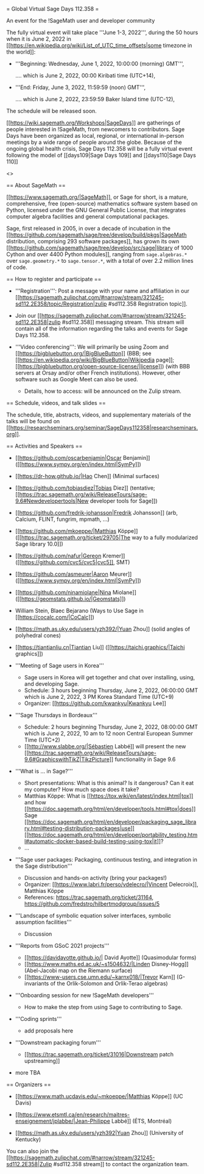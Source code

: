 = Global Virtual Sage Days 112.358 =

An event for the !SageMath user and developer community

The fully virtual event will take place '''June 1-3, 2022''', during the 50 hours when it is June 2, 2022 in [[https://en.wikipedia.org/wiki/List_of_UTC_time_offsets|some timezone in the world]]: 

 * '''Beginning: Wednesday, June 1, 2022, 10:00:00 (morning) GMT''',

   .... which is June 2, 2022, 00:00 Kiribati time (UTC+14),

 * '''End: Friday, June 3, 2022, 11:59:59 (noon) GMT''', 

   .... which is June 2, 2022, 23:59:59 Baker Island time (UTC-12),

The schedule will be released soon.

[[https://wiki.sagemath.org/Workshops|SageDays]] are gatherings of people interested in !SageMath, from newcomers to contributors. Sage Days have been organized as local, regional, or international in-person meetings by a wide range of people around the globe.  Because of the ongoing global health crisis, Sage Days 112.358 will be a fully virtual event following the model of [[days109|Sage Days 109]] and [[days110|Sage Days 110]]

<<TableOfContents>>

== About SageMath ==

[[https://www.sagemath.org/|SageMath]], or Sage for short, is a mature, comprehensive, free (open-source) mathematics software system based on Python, licensed under the GNU General Public License, that integrates computer algebra facilities and general computational packages. 

Sage, first released in 2005, in over a decade of incubation in the  [[https://github.com/sagemath/sage/tree/develop/build/pkgs|SageMath distribution, comprising 293 software packages]], has grown its own [[https://github.com/sagemath/sage/tree/develop/src/sage|library of 1000 Cython and over 4400 Python modules]], ranging from `sage.algebras.*` over `sage.geometry.*` to `sage.tensor.*`, with a total of over 2.2 million lines of code.  

== How to register and participate ==

 * '''Registration''': Post a message with your name and affiliation in our [[https://sagemath.zulipchat.com/#narrow/stream/321245-sd112.2E358/topic/Registration|zulip #sd112.358 Registration topic]].

 * Join our [[https://sagemath.zulipchat.com/#narrow/stream/321245-sd112.2E358|zulip #sd112.358]] messaging stream. This stream will contain all of the information regarding the talks and events for Sage Days 112.358.

 * '''Video conferencing''': We will primarily be using Zoom and [[https://bigbluebutton.org/|BigBlueButton]] (BBB; see [[https://en.wikipedia.org/wiki/BigBlueButton|Wikipedia page]]; [[https://bigbluebutton.org/open-source-license/|license]]) (with BBB servers at Orsay and/or other French institutions). However, other software such as Google Meet can also be used.

   * Details, how to access: will be announced on the Zulip stream.

== Schedule, videos, and talk slides ==

The schedule, title, abstracts, videos, and supplementary materials of the talks will be found on [[https://researchseminars.org/seminar/SageDays112358|researchseminars.org]].

== Activities and Speakers ==

 * [[https://github.com/oscarbenjamin|Oscar Benjamin]] ([[https://www.sympy.org/en/index.html|SymPy]])

 * [[https://dr-how.github.io/|Hao Chen]] (Minimal surfaces)

 * [[https://github.com/tobiasdiez|Tobias Diez]] (tentative; [[https://trac.sagemath.org/wiki/ReleaseTours/sage-9.6#Newdevelopertools|New developer tools for Sage]])

 * [[https://github.com/fredrik-johansson|Fredrik Johansson]] (arb, Calcium, FLINT, fungrim, mpmath, ...)

 * [[https://github.com/mkoeppe/|Matthias Köppe]] ([[https://trac.sagemath.org/ticket/29705|The way to a fully modularized Sage library 10.0]])

 * [[https://github.com/nafur|Gereon Kremer]] ([[https://github.com/cvc5/cvc5|cvc5]], SMT)

 * [[https://github.com/asmeurer|Aaron Meurer]] ([[https://www.sympy.org/en/index.html|SymPy]])

 * [[https://github.com/ninamiolane|Nina Miolane]] ([[https://geomstats.github.io/|Geomstats]])

 * William Stein, Blaec Bejarano (Ways to Use Sage in [[https://cocalc.com/|CoCalc]])

 * [[https://math.as.uky.edu/users/yzh392/|Yuan Zhou]] (solid angles of polyhedral cones)

 * [[https://tiantianliu.cn|Tiantian Liu]] ([[https://taichi.graphics/|Taichi graphics]])

 * '''Meeting of Sage users in Korea'''
   * Sage users in Korea will get together and chat over installing, using, and developing Sage.
   * Schedule: 3 hours beginning Thursday, June 2, 2022, 06:00:00 GMT 
               which is June 2, 2022, 3 PM Korea Standard Time (UTC+9)
   * Organizer: [[https://github.com/kwankyu|Kwankyu Lee]]

 * '''Sage Thursdays in Bordeaux'''
   * Schedule: 2 hours beginning Thursday, June 2, 2022, 08:00:00 GMT
               which is June 2, 2022, 10 am to 12 noon Central European Summer Time (UTC+2)
   * [[http://www.slabbe.org/|Sébastien Labbé]] will present the new [[https://trac.sagemath.org/wiki/ReleaseTours/sage-9.6#GraphicswithTikZ|TikzPicture]] functionality in Sage 9.6

 * '''What is ... in Sage?'''
   * Short presentations: What is this animal? Is it dangerous? Can it eat my computer? How much space does it take?
   * Matthias Köppe: What is [[https://tox.wiki/en/latest/index.html|tox]] and how [[https://doc.sagemath.org/html/en/developer/tools.html#tox|does]] Sage [[https://doc.sagemath.org/html/en/developer/packaging_sage_library.html#testing-distribution-packages|use]] [[https://doc.sagemath.org/html/en/developer/portability_testing.html#automatic-docker-based-build-testing-using-tox|it]]?
   * ...

 * '''Sage user packages: Packaging, continuous testing, and integration in the Sage distribution'''
   * Discussion and hands-on activity (bring your packages!)
   * Organizer: [[https://www.labri.fr/perso/vdelecro/|Vincent Delecroix]], Matthias Köppe
   * References: https://trac.sagemath.org/ticket/31164, https://github.com/fredstro/hilbertmodgroup/issues/5

 * '''Landscape of symbolic equation solver interfaces, symbolic assumption facilities'''
   * Discussion

 * '''Reports from GSoC 2021 projects'''
   * [[https://davidayotte.github.io/| David Ayotte]] (Quasimodular forms)
   * [[https://www.maths.ed.ac.uk/~s1504632/|Linden Disney-Hogg]] (Abel-Jacobi map on the Riemann surface)
   * [[https://www-users.cse.umn.edu/~karnx018/|Trevor Karn]] (G-invariants of the Orlik-Solomon and Orlik-Terao algebras)

 * '''Onboarding session for new !SageMath developers'''
   * How to make the step from using Sage to contributing to Sage.

 * '''Coding sprints'''
   * add proposals here

 * '''Downstream packaging forum'''
   * [[https://trac.sagemath.org/ticket/31016|Downstream patch upstreaming]]

 * more TBA

== Organizers ==

 * [[https://www.math.ucdavis.edu/~mkoeppe/|Matthias Köppe]] (UC Davis)

 * [[https://www.etsmtl.ca/en/research/maitres-enseignement/jplabbe/|Jean-Philippe Labbé]] (ÉTS, Montréal)

 * [[https://math.as.uky.edu/users/yzh392|Yuan Zhou]] (University of Kentucky)

You can also join the [[https://sagemath.zulipchat.com/#narrow/stream/321245-sd112.2E358|Zulip #sd112.358 stream]] to contact the organization team.
